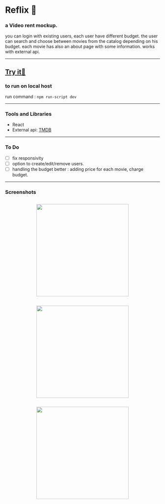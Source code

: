 # Reflix 📼

### a Video rent mockup.

you can login with existing users, each user have different budget.
the user can search and choose between movies from the catalog depending on his budget.
each movie has also an about page with some information.
works with external api.

---

## [Try it🍿](https://meflix.herokuapp.com)

### to run on local host

run command : `npm run-script dev`

---

### Tools and Libraries

- React
- External api: [TMDB](https://www.themoviedb.org/)

---

### To Do

- [ ] fix responsivity
- [ ] option to create/edit/remove users.
- [ ] handling the budget better : adding price for each movie, charge budget.

---

### Screenshots

## <p align="center"><img src="https://res.cloudinary.com/dnrxmm7a0/image/upload/v1600233369/projects/rx2_rks0kj.jpg" width="300" /> </p>

## <p align="center"><img src="https://res.cloudinary.com/dnrxmm7a0/image/upload/v1600233369/projects/rx3_ed6lgs.jpg" width="300" /> </p>

## <p align="center"><img src="https://res.cloudinary.com/dnrxmm7a0/image/upload/v1600233369/projects/rx1_xpnnbz.jpg" width="300" /> </p>
